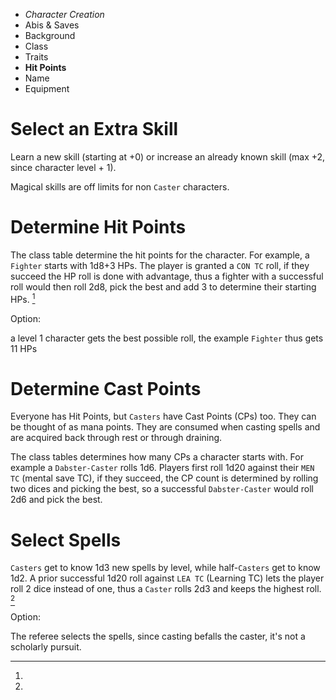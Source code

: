 
<!-- .margin.compass -->
* _Character Creation_
* Abis & Saves
* Background
* Class
* Traits
* **Hit Points**
* Name
* Equipment


# Select an Extra Skill

Learn a new skill (starting at +0) or increase an already known skill (max +2, since character level + 1).

Magical skills are off limits for non `Caster` characters.


# Determine Hit Points

The class table determine the hit points for the character. For example, a `Fighter` starts with 1d8+3 HPs. The player is granted a `CON TC` roll, if they succeed the HP roll is done with advantage, thus a fighter with a successful roll would then roll 2d8, pick the best and add 3 to determine their starting HPs. [^1]

[^1]:
  Option:

  a level 1 character gets the best possible roll, the example `Fighter` thus gets 11 HPs


# Determine Cast Points

Everyone has Hit Points, but `Casters` have Cast Points (CPs) too. They can be thought of as mana points. They are consumed when casting spells and are acquired back through rest or through draining.

The class tables determines how many CPs a character starts with. For example a `Dabster-Caster` rolls 1d6. Players first roll 1d20 against their `MEN TC` (mental save TC), if they succeed, the CP count is determined by rolling two dices and picking the best, so a successful `Dabster-Caster` would roll 2d6 and pick the best.


# Select Spells

`Casters` get to know 1d3 new spells by level, while half-`Casters` get to know 1d2. A prior successful 1d20 roll against `LEA TC` (Learning TC) lets the player roll 2 dice instead of one, thus a `Caster` rolls 2d3 and keeps the highest roll. [^2]

[^2]:
  Option:

  The referee selects the spells, since casting befalls the caster, it's not a scholarly pursuit.

<!--
Since spells go along two axes, form and colour.
-->

